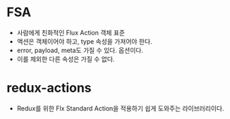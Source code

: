 # FSA

-   사람에게 친화적인 Flux Action 객체 표준
-   액션은 객체이어야 하고, type 속성을 가져어야 한다.
-   error, payload, meta도 가질 수 있다. 옵션이다.
-   이를 제외한 다른 속성은 가질 수 없다.

# redux-actions

-   Redux를 위한 Flx Standard Action을 적용하기 쉽게 도와주는 라이브러리이다.
